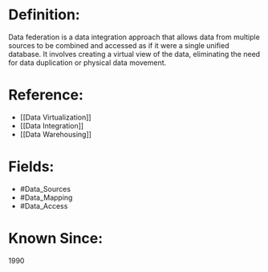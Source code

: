

# Definition:
Data federation is a data integration approach that allows data from multiple sources to be combined and accessed as if it were a single unified database. It involves creating a virtual view of the data, eliminating the need for data duplication or physical data movement.

# Reference:
- [[Data Virtualization]]
- [[Data Integration]]
- [[Data Warehousing]]

# Fields: 
- #Data_Sources
- #Data_Mapping
- #Data_Access

# Known Since:
1990

